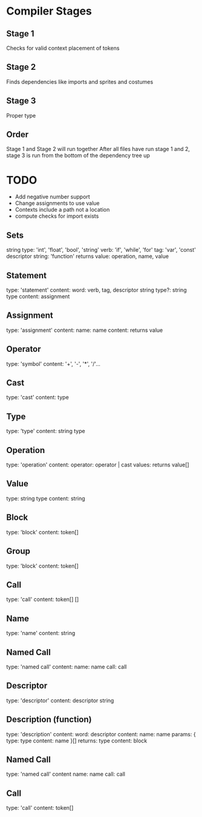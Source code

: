 # Compiler Stages

## Stage 1

Checks for valid context placement of tokens

## Stage 2

Finds dependencies like imports and sprites and costumes

## Stage 3

Proper type

## Order

Stage 1 and Stage 2 will run together
After all files have run stage 1 and 2, stage 3 is run from the bottom of the dependency tree up

# TODO

- Add negative number support
- Change assignments to use value
- Contexts include a path not a location
- compute checks for import exists

## Sets

string type: 'int', 'float', 'bool', 'string'
verb: 'if', 'while', 'for'
tag: 'var', 'const'
descriptor string: 'function'
returns value: operation, name, value

## Statement

type: 'statement'
content:
word: verb, tag, descriptor string
type?: string type
content: assignment

## Assignment

type: 'assignment'
content:
name: name
content: returns value

## Operator

type: 'symbol'
content: '+', '-', '\*', '/'...

## Cast

type: 'cast'
content: type

## Type

type: 'type'
content: string type

## Operation

type: 'operation'
content:
operator: operator | cast
values: returns value[]

## Value

type: string type
content: string

## Block

type: 'block'
content: token[]

## Group

type: 'block'
content: token[]

## Call

type: 'call'
content: token[] []

## Name

type: 'name'
content: string

## Named Call

type: 'named call'
content:
name: name
call: call

## Descriptor

type: 'descriptor'
content: descriptor string

## Description (function)

type: 'description'
content:
word: descriptor
content:
name: name
params: {
type: type
content: name
}[]
returns: type
content: block

## Named Call

type: 'named call'
content
name: name
call: call

## Call

type: 'call'
content: token[]
